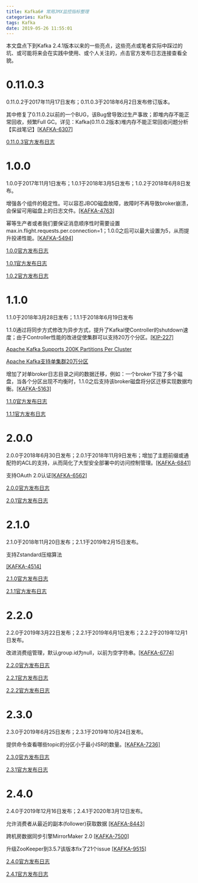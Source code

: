 ```yaml
---
title: Kafka6# 常用JMX监控指标整理
categories: Kafka
tags: Kafka
date: 2019-05-26 11:55:01
---
```




本文盘点下到Kafka 2.4.1版本以来的一些亮点，这些亮点或笔者实际中踩过的坑、或可能将来会在实践中使用、或个人关注的，点击官方发布日志连接查看全貌。



# 0.11.0.3



0.11.0.2于2017年11月17日发布；0.11.0.3于2018年6月2日发布修订版本。

其中修复了0.11.0.2以前的一个BUG，该Bug曾导致过生产事故；即堆内存不能正常回收，频繁Full GC。详见：Kafka(0.11.0.2版本)堆内存不能正常回收问题分析【实战笔记】[[KAFKA-6307](https://issues.apache.org/jira/browse/KAFKA-6307)]

[0.11.0.3官方发布日志](https://archive.apache.org/dist/kafka/0.11.0.3/RELEASE_NOTES.html)



<!--more-->



# 1.0.0



1.0.0于2017年11月1日发布；1.0.1于2018年3月5日发布；1.0.2于2018年6月8日发布。

增强各个组件的稳定性。可以容忍JBOD磁盘故障，故障时不再导致broker崩溃，会保留可用磁盘上的日志文件。[[KAFKA-4763]](https://issues.apache.org/jira/browse/KAFKA-4763)

幂等生产者或者我们要保证消息顺序性时需要设置max.in.flight.requests.per.connection=1；1.0.0之后可以最大设置为5，从而提升投递性能。[[KAFKA-5494]](https://issues.apache.org/jira/browse/KAFKA-5494)

[1.0.0官方发布日志](https://archive.apache.org/dist/kafka/1.0.0/RELEASE_NOTES.html)

[1.0.1官方发布日志](https://archive.apache.org/dist/kafka/1.0.1/RELEASE_NOTES.html)

[1.0.2官方发布日志](https://archive.apache.org/dist/kafka/1.0.2/RELEASE_NOTES.html)



# 1.1.0



1.1.0于2018年3月28日发布；1.1.1于2018年6月19日发布

1.1.0通过将同步方式修改为异步方式，提升了KafkaI使Controller的shutdown速度；由于Controller性能的改进促使集群可以支持20万个分区。[[KIP-227]](https://cwiki.apache.org/confluence/display/KAFKA/KIP-227%3A+Introduce+Incremental+FetchRequests+to+Increase+Partition+Scalability?S_TACT=M16103KW)

[Apache Kafka Supports 200K Partitions Per Cluster](https://www.confluent.io/blog/apache-kafka-supports-200k-partitions-per-cluster/)

[Apache Kafka支持单集群20万分区](https://www.cnblogs.com/huxi2b/p/9984523.html)

增加了对单broker日志目录之间的数据迁移，例如：一个broker下挂了多个磁盘，当各个分区出现不均衡时，1.1.0之后支持该broker磁盘将分区迁移实现数据均衡。[[KAFKA-5163]](https://issues.apache.org/jira/browse/KAFKA-5163)

[1.1.0官方发布日志](https://archive.apache.org/dist/kafka/1.1.0/RELEASE_NOTES.html)

[1.1.1官方发布日志](https://archive.apache.org/dist/kafka/1.1.1/RELEASE_NOTES.html)



# 2.0.0



2.0.0于2018年6月30日发布；2.0.1于2018年11月9日发布；增加了主题前缀或通配符的ACL的支持，从而简化了大型安全部署中的访问控制管理。[[KAFKA-6841]](https://issues.apache.org/jira/browse/KAFKA-6841)

支持OAuth 2.0认证[[KAFKA-6562]](https://issues.apache.org/jira/browse/KAFKA-6562)

[2.0.0官方发布日志](https://archive.apache.org/dist/kafka/2.0.0/RELEASE_NOTES.html)

[2.0.1官方发布日志](https://archive.apache.org/dist/kafka/2.0.1/RELEASE_NOTES.html)



# 2.1.0



2.1.0于2018年11月20日发布；2.1.1于2019年2月15日发布。

支持Zstandard压缩算法

[[KAFKA-4514]](https://issues.apache.org/jira/browse/KAFKA-4514)

[2.1.0官方发布日志](https://archive.apache.org/dist/kafka/2.1.0/RELEASE_NOTES.html)

[2.1.1官方发布日志](https://archive.apache.org/dist/kafka/2.1.1/RELEASE_NOTES.html)



# 2.2.0



2.2.0于2019年3月22日发布；2.2.1于2019年6月1日发布；2.2.2于2019年12月1日发布。

改进消费组管理，默认group.id为null，以前为空字符串。[[KAFKA-6774]](https://issues.apache.org/jira/browse/KAFKA-6774)

[2.2.0官方发布日志](https://archive.apache.org/dist/kafka/2.2.0/RELEASE_NOTES.html)

[2.2.1官方发布日志](https://archive.apache.org/dist/kafka/2.2.1/RELEASE_NOTES.html)

[2.2.2官方发布日志](https://www.apache.org/dist/kafka/2.2.2/RELEASE_NOTES.html)



# 2.3.0



2.3.0于2019年6月25日发布；2.3.1于2019年10月24日发布。

提供命令查看哪些topic的分区小于最小ISR的数量。[[KAFKA-7236]](https://issues.apache.org/jira/browse/KAFKA-7236)

[2.3.0官方发布日志](https://www.apache.org/dist/kafka/2.3.0/RELEASE_NOTES.html)

[2.3.1官方发布日志](https://www.apache.org/dist/kafka/2.3.1/RELEASE_NOTES.html)



# 2.4.0



2.4.0于2019年12月16日发布；2.4.1于2020年3月12日发布。

允许消费者从最近的副本(follower)获取数据 [[KAFKA-8443]](https://issues.apache.org/jira/browse/KAFKA-8443)

跨机房数据同步引擎MirrorMaker 2.0 [[KAFKA-7500]](https://issues.apache.org/jira/browse/KAFKA-7500)

升级ZooKeeper到3.5.7该版本fix了21个issue [[KAFKA-9515]](https://issues.apache.org/jira/browse/KAFKA-9515)

[2.4.0官方发布日志](https://www.apache.org/dist/kafka/2.4.0/RELEASE_NOTES.html)

[2.4.1官方发布日志](https://www.apache.org/dist/kafka/2.4.1/RELEASE_NOTES.html)